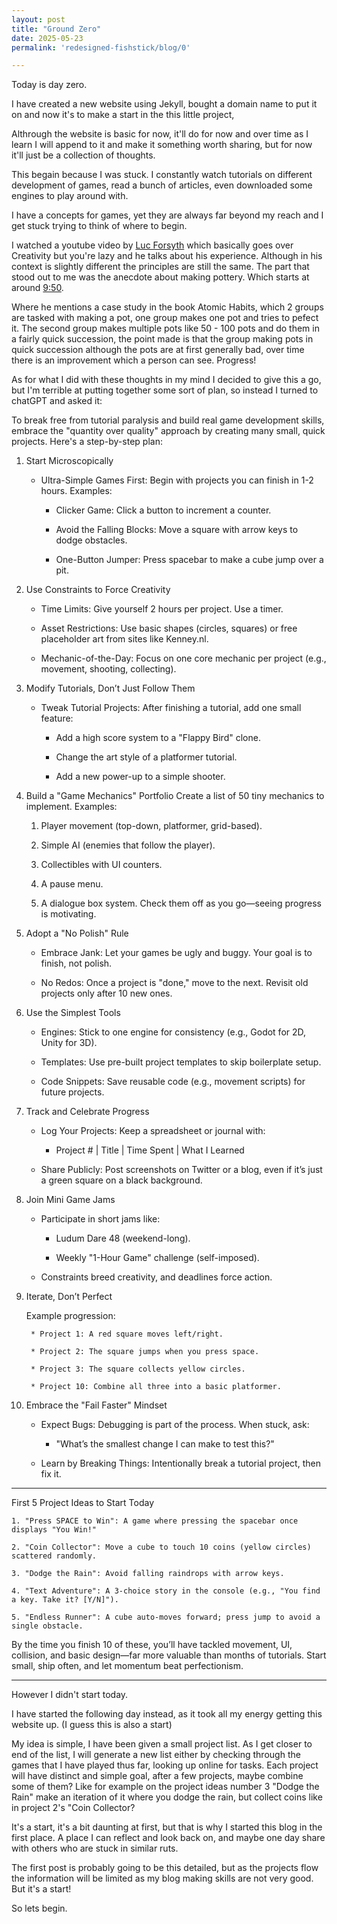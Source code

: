```yaml
---
layout: post
title: "Ground Zero"
date: 2025-05-23
permalink: 'redesigned-fishstick/blog/0'

---
```


Today is day zero.

I have created a new website using Jekyll, bought a domain name to put it on and now it's to make a start in the this little project,

Althrough the website is basic for now, it'll do for now and over time as I learn I will append to it and make it something worth sharing,
but for now it'll just be a collection of thoughts.

This begain because I was stuck. I constantly watch tutorials on different development of games, read a bunch of articles, even downloaded 
some engines to play around with.

I have a concepts for games, yet they are always far beyond my reach and I get stuck trying to think of where to begin.

I watched a youtube video by [Luc Forsyth][yt-vid-lazy] which basically goes over Creativity but you're lazy and he talks about his experience.
Although in his context is slightly different the principles are still the same.
The part that stood out to me was the anecdote about making pottery. Which starts at around [9:50][yt-vid-lazy-snip].

Where he mentions a case study in the book Atomic Habits, which 2 groups are tasked with making a pot, one group makes one pot and tries to pefect it.
The second group makes multiple pots like 50 - 100 pots and do them in a fairly quick succession, the point made is that the group making pots in 
quick succession although the pots are at first generally bad, over time there is an improvement which a person can see. Progress!

As for what I did with these thoughts in my mind I decided to give this a go, but I'm terrible at putting together some sort of plan,
so instead I turned to chatGPT and asked it:


To break free from tutorial paralysis and build real game development skills, embrace the "quantity over quality" approach by creating many small, quick projects. Here's a step-by-step plan:

1. Start Microscopically
    * Ultra-Simple Games First: Begin with projects you can finish in 1-2 hours. Examples:

        * Clicker Game: Click a button to increment a counter.

        * Avoid the Falling Blocks: Move a square with arrow keys to dodge obstacles.

        * One-Button Jumper: Press spacebar to make a cube jump over a pit.

2. Use Constraints to Force Creativity

    * Time Limits: Give yourself 2 hours per project. Use a timer.

    * Asset Restrictions: Use basic shapes (circles, squares) or free placeholder art from sites like Kenney.nl.

    * Mechanic-of-the-Day: Focus on one core mechanic per project (e.g., movement, shooting, collecting).

3. Modify Tutorials, Don’t Just Follow Them

    * Tweak Tutorial Projects: After finishing a tutorial, add one small feature:

        * Add a high score system to a "Flappy Bird" clone.

        * Change the art style of a platformer tutorial.

        * Add a new power-up to a simple shooter.

4. Build a "Game Mechanics" Portfolio
    Create a list of 50 tiny mechanics to implement. Examples:

    1. Player movement (top-down, platformer, grid-based).

    2. Simple AI (enemies that follow the player).

    3. Collectibles with UI counters.

    4. A pause menu.

    5. A dialogue box system.
    Check them off as you go—seeing progress is motivating.

5. Adopt a "No Polish" Rule
    * Embrace Jank: Let your games be ugly and buggy. Your goal is to finish, not polish.

    * No Redos: Once a project is "done," move to the next. Revisit old projects only after 10 new ones.

6. Use the Simplest Tools
    * Engines: Stick to one engine for consistency (e.g., Godot for 2D, Unity for 3D).

    * Templates: Use pre-built project templates to skip boilerplate setup.

    * Code Snippets: Save reusable code (e.g., movement scripts) for future projects.

7. Track and Celebrate Progress
    * Log Your Projects: Keep a spreadsheet or journal with:

        * Project # | Title | Time Spent | What I Learned

    * Share Publicly: Post screenshots on Twitter or a blog, even if it’s just a green square on a black background.

8. Join Mini Game Jams

    * Participate in short jams like:

        * Ludum Dare 48 (weekend-long).

        * Weekly "1-Hour Game" challenge (self-imposed).

    * Constraints breed creativity, and deadlines force action.

9. Iterate, Don’t Perfect

    Example progression:

        * Project 1: A red square moves left/right.

        * Project 2: The square jumps when you press space.

        * Project 3: The square collects yellow circles.

        * Project 10: Combine all three into a basic platformer.

10. Embrace the "Fail Faster" Mindset

    * Expect Bugs: Debugging is part of the process. When stuck, ask:

        * "What’s the smallest change I can make to test this?"

    * Learn by Breaking Things: Intentionally break a tutorial project, then fix it.

----------------------------------------------------------------------------------------------------


First 5 Project Ideas to Start Today

    1. "Press SPACE to Win": A game where pressing the spacebar once displays "You Win!"

    2. "Coin Collector": Move a cube to touch 10 coins (yellow circles) scattered randomly.

    3. "Dodge the Rain": Avoid falling raindrops with arrow keys.

    4. "Text Adventure": A 3-choice story in the console (e.g., "You find a key. Take it? [Y/N]").

    5. "Endless Runner": A cube auto-moves forward; press jump to avoid a single obstacle.

By the time you finish 10 of these, you’ll have tackled movement, UI, collision, and basic design—far more valuable than months of tutorials. Start small, ship often, and let momentum beat perfectionism.

-------------------------------------------------------------------------------------------
However I didn't start today.

I have started the following day instead, as it took all my energy getting this website up. (I guess this is also a start)

My idea is simple, I have been given a small project list.
As I get closer to end of the list, I will generate a new list either by checking through the games that I have played thus far,
looking up online for tasks.
Each project will have distinct and simple goal, after a few projects, maybe combine some of them?
Like for example on the project ideas number 3 "Dodge the Rain" make an iteration of it where you dodge the rain, but collect coins like in project 2's "Coin Collector?

It's a start, it's a bit daunting at first, but that is why I started this blog in the first place.
A place I can reflect and look back on, and maybe one day share with others who are stuck in similar ruts.

The first post is probably going to be this detailed, but as the projects flow the information will be limited as my blog making skills are not very good.
But it's a start! 

So lets begin.



[yt-vid-lazy]: https://www.youtube.com/watch?v=XrsGG1Jyjew
[yt-vid-lazy-snip]: https://youtu.be/XrsGG1Jyjew?si=yWqUxFc_vrUcaUxp&t=590

